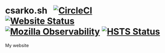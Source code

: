 # csarko.sh &nbsp; [![CircleCI](https://img.shields.io/circleci/build/github/csarkosh/csarko.sh.svg)](https://circleci.com/gh/csarkosh/csarko.sh) [![Website Status](https://img.shields.io/website/https/csarko.sh.svg)](https://csarko.sh) [![Mozilla Observability](https://img.shields.io/mozilla-observatory/grade/csarko.sh.svg?publish)](https://observatory.mozilla.org/analyze/csarko.sh) [![HSTS Status](https://img.shields.io/hsts/preload/csarko.sh.svg)](https://hstspreload.org/?domain=csarko.sh)
My website
